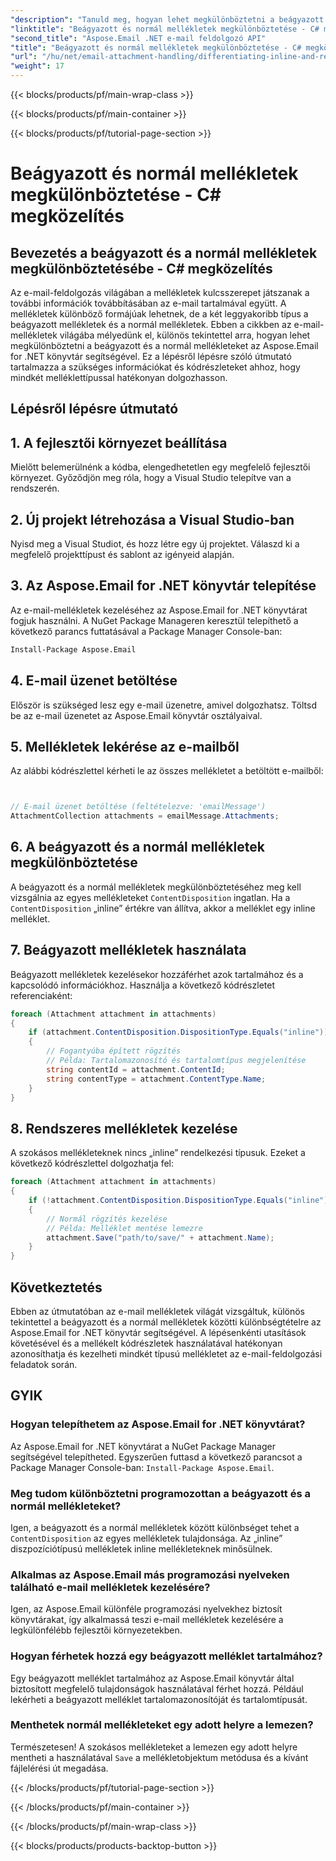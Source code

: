 ```yaml
---
"description": "Tanuld meg, hogyan lehet megkülönböztetni a beágyazott és a normál e-mail mellékleteket az Aspose.Email for .NET használatával. Átfogó útmutató kódpéldákkal."
"linktitle": "Beágyazott és normál mellékletek megkülönböztetése - C# megközelítés"
"second_title": "Aspose.Email .NET e-mail feldolgozó API"
"title": "Beágyazott és normál mellékletek megkülönböztetése - C# megközelítés"
"url": "/hu/net/email-attachment-handling/differentiating-inline-and-regular-attachments-csharp-approach/"
"weight": 17
---
```


{{< blocks/products/pf/main-wrap-class >}}

{{< blocks/products/pf/main-container >}}

{{< blocks/products/pf/tutorial-page-section >}}

# Beágyazott és normál mellékletek megkülönböztetése - C# megközelítés


## Bevezetés a beágyazott és a normál mellékletek megkülönböztetésébe - C# megközelítés

Az e-mail-feldolgozás világában a mellékletek kulcsszerepet játszanak a további információk továbbításában az e-mail tartalmával együtt. A mellékletek különböző formájúak lehetnek, de a két leggyakoribb típus a beágyazott mellékletek és a normál mellékletek. Ebben a cikkben az e-mail-mellékletek világába mélyedünk el, különös tekintettel arra, hogyan lehet megkülönböztetni a beágyazott és a normál mellékleteket az Aspose.Email for .NET könyvtár segítségével. Ez a lépésről lépésre szóló útmutató tartalmazza a szükséges információkat és kódrészleteket ahhoz, hogy mindkét melléklettípussal hatékonyan dolgozhasson.

## Lépésről lépésre útmutató

## 1. A fejlesztői környezet beállítása

Mielőtt belemerülnénk a kódba, elengedhetetlen egy megfelelő fejlesztői környezet. Győződjön meg róla, hogy a Visual Studio telepítve van a rendszerén.

## 2. Új projekt létrehozása a Visual Studio-ban

Nyisd meg a Visual Studiot, és hozz létre egy új projektet. Válaszd ki a megfelelő projekttípust és sablont az igényeid alapján.

## 3. Az Aspose.Email for .NET könyvtár telepítése

Az e-mail-mellékletek kezeléséhez az Aspose.Email for .NET könyvtárat fogjuk használni. A NuGet Package Manageren keresztül telepíthető a következő parancs futtatásával a Package Manager Console-ban:

```bash
Install-Package Aspose.Email
```

## 4. E-mail üzenet betöltése

Először is szükséged lesz egy e-mail üzenetre, amivel dolgozhatsz. Töltsd be az e-mail üzenetet az Aspose.Email könyvtár osztályaival.

## 5. Mellékletek lekérése az e-mailből

Az alábbi kódrészlettel kérheti le az összes mellékletet a betöltött e-mailből:

```csharp


// E-mail üzenet betöltése (feltételezve: 'emailMessage')
AttachmentCollection attachments = emailMessage.Attachments;
```

## 6. A beágyazott és a normál mellékletek megkülönböztetése

A beágyazott és a normál mellékletek megkülönböztetéséhez meg kell vizsgálnia az egyes mellékleteket `ContentDisposition` ingatlan. Ha a `ContentDisposition` „inline” értékre van állítva, akkor a melléklet egy inline melléklet.

## 7. Beágyazott mellékletek használata

Beágyazott mellékletek kezelésekor hozzáférhet azok tartalmához és a kapcsolódó információkhoz. Használja a következő kódrészletet referenciaként:

```csharp
foreach (Attachment attachment in attachments)
{
    if (attachment.ContentDisposition.DispositionType.Equals("inline"))
    {
        // Fogantyúba épített rögzítés
        // Példa: Tartalomazonosító és tartalomtípus megjelenítése
        string contentId = attachment.ContentId;
        string contentType = attachment.ContentType.Name;
    }
}
```

## 8. Rendszeres mellékletek kezelése

A szokásos mellékleteknek nincs „inline” rendelkezési típusuk. Ezeket a következő kódrészlettel dolgozhatja fel:

```csharp
foreach (Attachment attachment in attachments)
{
    if (!attachment.ContentDisposition.DispositionType.Equals("inline"))
    {
        // Normál rögzítés kezelése
        // Példa: Melléklet mentése lemezre
        attachment.Save("path/to/save/" + attachment.Name);
    }
}
```

## Következtetés

Ebben az útmutatóban az e-mail mellékletek világát vizsgáltuk, különös tekintettel a beágyazott és a normál mellékletek közötti különbségtételre az Aspose.Email for .NET könyvtár segítségével. A lépésenkénti utasítások követésével és a mellékelt kódrészletek használatával hatékonyan azonosíthatja és kezelheti mindkét típusú mellékletet az e-mail-feldolgozási feladatok során.

## GYIK

### Hogyan telepíthetem az Aspose.Email for .NET könyvtárat?

Az Aspose.Email for .NET könyvtárat a NuGet Package Manager segítségével telepítheted. Egyszerűen futtasd a következő parancsot a Package Manager Console-ban: `Install-Package Aspose.Email`.

### Meg tudom különböztetni programozottan a beágyazott és a normál mellékleteket?

Igen, a beágyazott és a normál mellékletek között különbséget tehet a `ContentDisposition` az egyes mellékletek tulajdonsága. Az „inline” diszpozíciótípusú mellékletek inline mellékleteknek minősülnek.

### Alkalmas az Aspose.Email más programozási nyelveken található e-mail mellékletek kezelésére?

Igen, az Aspose.Email különféle programozási nyelvekhez biztosít könyvtárakat, így alkalmassá teszi e-mail mellékletek kezelésére a legkülönfélébb fejlesztői környezetekben.

### Hogyan férhetek hozzá egy beágyazott melléklet tartalmához?

Egy beágyazott melléklet tartalmához az Aspose.Email könyvtár által biztosított megfelelő tulajdonságok használatával férhet hozzá. Például lekérheti a beágyazott melléklet tartalomazonosítóját és tartalomtípusát.

### Menthetek normál mellékleteket egy adott helyre a lemezen?

Természetesen! A szokásos mellékleteket a lemezen egy adott helyre mentheti a használatával `Save` a mellékletobjektum metódusa és a kívánt fájlelérési út megadása.

{{< /blocks/products/pf/tutorial-page-section >}}

{{< /blocks/products/pf/main-container >}}

{{< /blocks/products/pf/main-wrap-class >}}

{{< blocks/products/products-backtop-button >}}